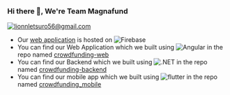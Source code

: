 ### Hi there 👋, We're Team Magnafund

<a href="mailto:crowdfundingzim@gmail.com">![lionnletsuro56@gmail.com](https://img.shields.io/badge/Gmail-D14836?style=plastic&logo=gmail&logoColor=white)</a>

- Our [web application](https://crowdfunding-zim.web.app/) is hosted on <img alt="Firebase" src="https://img.shields.io/badge/firebase-%23039BE5.svg?style=plastic&logo=firebase">
- You can find our Web Application which we built using <img alt="Angular" src="https://img.shields.io/badge/angular-%23DD0031.svg?style=plastic&logo=angular&logoColor=white"/> in the repo named [crowdfunding-web](https://github.com/crowdfundingzim/crowdfunding-web)
- You can find our Backend which we built using <img alt=".NET" src="https://img.shields.io/badge/.NET-5C2D91?style=plastic&logo=.net&logoColor=white"> in the repo named [crowdfunding-backend](https://github.com/crowdfundingzim/crowdfunding-backend)
- You can find our mobile app which we built using <img alt="flutter" src="https://img.shields.io/badge/Flutter-%2302569B.svg?style=plastic&logo=Flutter&logoColor=white" > in the repo named [crowdfunding_mobile](https://github.com/crowdfundingzim/crowdfunding_mobile)
